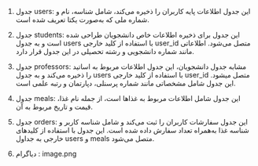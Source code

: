 1. جدول users: این جدول اطلاعات پایه کاربران را ذخیره می‌کند، شامل شناسه، نام و شماره ملی که به‌صورت یکتا تعریف شده است.

2. جدول students: این جدول برای ذخیره اطلاعات خاص دانشجویان طراحی شده است و به جدول users با استفاده از کلید خارجی user_id متصل می‌شود. اطلاعاتی مانند شماره دانشجویی و رشته تحصیلی در این جدول قرار دارد.

3. جدول professors: مشابه جدول دانشجویان، این جدول اطلاعات مربوط به اساتید را ذخیره می‌کند و به جدول users با استفاده از کلید خارجی  user_id متصل میشود. این جدول شامل مشخصاتی مانند شماره پرسنلی، دپارتمان و رتبه علمی است.

4. جدول meals: این جدول شامل اطلاعات مربوط به غذاها است، از جمله نام غذا، قیمت و تاریخ مربوط به آن.

5. جدول orders: این جدول سفارشات کاربران را ثبت می‌کند و شامل شناسه کاربر و شناسه غذا به‌همراه تعداد سفارش داده شده است. این جدول با استفاده از کلیدهای خارجی به جداول users و meals متصل می‌شود.

6. دیاگرام : image.png
